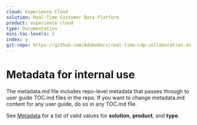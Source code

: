 ```yaml
---
cloud: Experience Cloud
solution: Real-Time Customer Data Platform
product: experience cloud
type: Documentation
mini-toc-levels: 2
index: y
git-repo: https://github.com/AdobeDocs/real-time-cdp-collaboration.en
---
```


# Metadata for internal use

The metadata.md file includes repo-level metadata that passes through to user guide TOC.md files in the repo. If you want to change metadata.md content for any user guide, do so in any TOC.md file.

See [Metadata](https://experienceleague.adobe.com/docs/authoring-guide-exl/using/editing/user-guide-setup/metadata.html) for a list of valid values for **solution**, **product**, and **type**.
